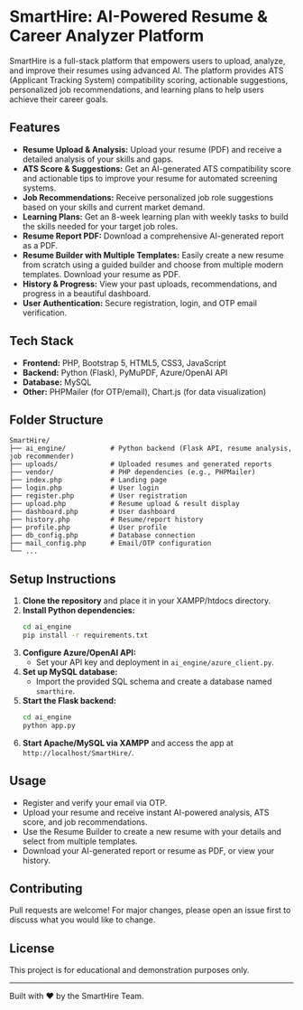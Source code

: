 # SmartHire: AI-Powered Resume & Career Analyzer Platform

SmartHire is a full-stack platform that empowers users to upload, analyze, and improve their resumes using advanced AI. The platform provides ATS (Applicant Tracking System) compatibility scoring, actionable suggestions, personalized job recommendations, and learning plans to help users achieve their career goals.


## Features

- **Resume Upload & Analysis:** Upload your resume (PDF) and receive a detailed analysis of your skills and gaps.
- **ATS Score & Suggestions:** Get an AI-generated ATS compatibility score and actionable tips to improve your resume for automated screening systems.
- **Job Recommendations:** Receive personalized job role suggestions based on your skills and current market demand.
- **Learning Plans:** Get an 8-week learning plan with weekly tasks to build the skills needed for your target job roles.
- **Resume Report PDF:** Download a comprehensive AI-generated report as a PDF.
- **Resume Builder with Multiple Templates:** Easily create a new resume from scratch using a guided builder and choose from multiple modern templates. Download your resume as PDF.
- **History & Progress:** View your past uploads, recommendations, and progress in a beautiful dashboard.
- **User Authentication:** Secure registration, login, and OTP email verification.

## Tech Stack

- **Frontend:** PHP, Bootstrap 5, HTML5, CSS3, JavaScript
- **Backend:** Python (Flask), PyMuPDF, Azure/OpenAI API
- **Database:** MySQL
- **Other:** PHPMailer (for OTP/email), Chart.js (for data visualization)

## Folder Structure

```
SmartHire/
├── ai_engine/           # Python backend (Flask API, resume analysis, job recommender)
├── uploads/             # Uploaded resumes and generated reports
├── vendor/              # PHP dependencies (e.g., PHPMailer)
├── index.php            # Landing page
├── login.php            # User login
├── register.php         # User registration
├── upload.php           # Resume upload & result display
├── dashboard.php        # User dashboard
├── history.php          # Resume/report history
├── profile.php          # User profile
├── db_config.php        # Database connection
├── mail_config.php      # Email/OTP configuration
└── ...
```

## Setup Instructions

1. **Clone the repository** and place it in your XAMPP/htdocs directory.
2. **Install Python dependencies:**
   ```bash
   cd ai_engine
   pip install -r requirements.txt
   ```
3. **Configure Azure/OpenAI API:**
   - Set your API key and deployment in `ai_engine/azure_client.py`.
4. **Set up MySQL database:**
   - Import the provided SQL schema and create a database named `smarthire`.
5. **Start the Flask backend:**
   ```bash
   cd ai_engine
   python app.py
   ```
6. **Start Apache/MySQL via XAMPP** and access the app at `http://localhost/SmartHire/`.


## Usage

- Register and verify your email via OTP.
- Upload your resume and receive instant AI-powered analysis, ATS score, and job recommendations.
- Use the Resume Builder to create a new resume with your details and select from multiple templates.
- Download your AI-generated report or resume as PDF, or view your history.

## Contributing
Pull requests are welcome! For major changes, please open an issue first to discuss what you would like to change.

## License
This project is for educational and demonstration purposes only.

---
Built with ❤️ by the SmartHire Team.
